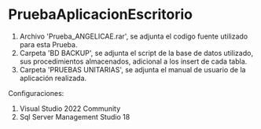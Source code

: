 # PruebaAplicacionEscritorio

1. Archivo 'Prueba_ANGELICAE.rar', se adjunta el codigo fuente utilizado para esta Prueba.
2. Carpeta 'BD BACKUP', se adjunta el script de la base de datos utilizado, sus procedimientos almacenados, adicional a los insert de cada tabla.
3. Carpeta 'PRUEBAS UNITARIAS', se adjunta el manual de usuario de la aplicación realizada.


Configuraciones:

1. Visual Studio 2022 Community
2. Sql Server Management Studio 18
